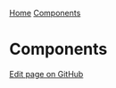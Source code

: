 [Home](https://docs.evidence.dev/) [Components](https://docs.evidence.dev/components)

# Components

[Edit page on GitHub](https://github.com/evidence-dev/evidence/edit/next/sites/docs/pages/components/index.md)